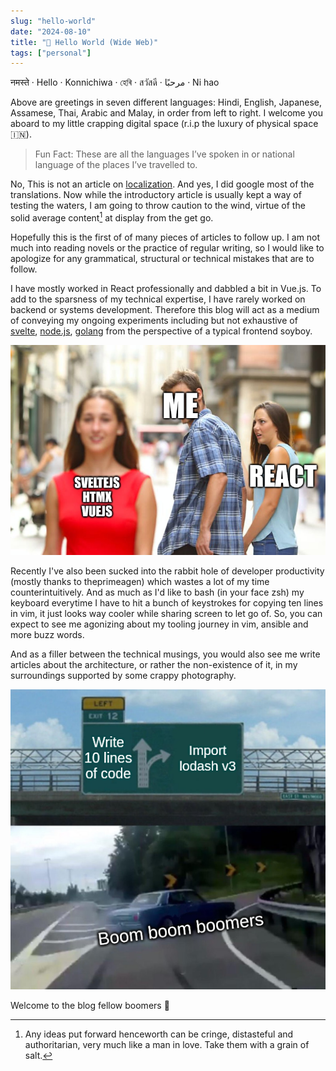 ```yaml
---
slug: "hello-world"
date: "2024-08-10"
title: "🙏 Hello World (Wide Web)"
tags: ["personal"]
---
```


नमस्ते 	&middot; Hello &middot; Konnichiwa &middot; হেৰি &middot; สวัสดี &middot; مرحبًا &middot; Ni hao

Above are greetings in seven different languages: Hindi, English, Japanese, Assamese, Thai, Arabic and Malay, in order from left to right. I welcome you aboard to my little crapping digital space (r.i.p the luxury of physical space 🇮🇳).

> Fun Fact:  These are all the languages I’ve spoken in or national language of the places I’ve travelled to.

No, This is not an article on [localization](https://developer.mozilla.org/en-US/docs/Glossary/Internationalization). And yes, I did google most of the translations. Now while the introductory article is usually kept a way of testing the waters, I am going to throw caution to the wind, virtue of the solid average content[^1] at display from the get go.   

Hopefully this is the first of of many pieces of articles to follow up. I am not much into reading novels or the practice of regular writing, so I would like to apologize for any grammatical, structural or technical mistakes that are to follow. 

I have mostly worked in React professionally and dabbled a bit in Vue.js. To add to the sparsness of my technical expertise, I have rarely worked on backend or systems development. Therefore this blog will act as a medium of conveying my ongoing experiments including but not exhaustive of [svelte](https://svelte.dev/), [node.js](https://nodejs.org/en), [golang](https://go.dev/) from the perspective of a typical frontend soyboy.

![React meme](./images/reactmeme.png)

Recently I've also been sucked into the rabbit hole of developer productivity (mostly thanks to theprimeagen) which wastes a lot of my time counterintuitively. And as much as I'd like to bash (in your face zsh) my keyboard everytime I have to hit a bunch of keystrokes for copying ten lines in vim, it just looks way cooler while sharing screen to let go of. So, you can expect to see me agonizing about my tooling journey in vim, ansible and more buzz words.

And as a filler between the technical musings, you would also see me write articles about the architecture, or rather the non-existence of it, in my surroundings supported by some crappy photography. 

![Import * from 'lodash'](./images/lodashmeme.png)

Welcome to the blog fellow boomers 👶 


[^1]: Any ideas put forward henceworth can be cringe, distasteful and authoritarian, very much like a man in love. Take them with a grain of salt.
